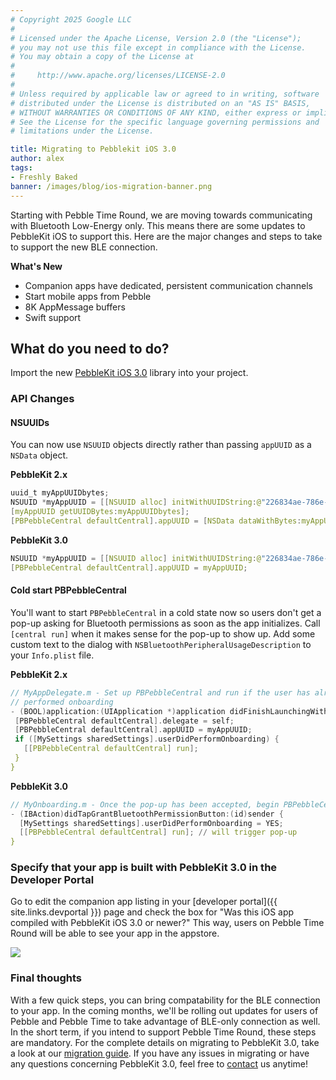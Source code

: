 ```yaml
---
# Copyright 2025 Google LLC
#
# Licensed under the Apache License, Version 2.0 (the "License");
# you may not use this file except in compliance with the License.
# You may obtain a copy of the License at
#
#     http://www.apache.org/licenses/LICENSE-2.0
#
# Unless required by applicable law or agreed to in writing, software
# distributed under the License is distributed on an "AS IS" BASIS,
# WITHOUT WARRANTIES OR CONDITIONS OF ANY KIND, either express or implied.
# See the License for the specific language governing permissions and
# limitations under the License.

title: Migrating to Pebblekit iOS 3.0
author: alex
tags:
- Freshly Baked
banner: /images/blog/ios-migration-banner.png
---
```


Starting with Pebble Time Round, we are moving towards communicating with Bluetooth
Low-Energy only. This means there are some updates to PebbleKit iOS to support this. Here are
the major changes and steps to take to support the new BLE connection.

**What's New**

* Companion apps have dedicated, persistent communication channels
* Start mobile apps from Pebble
* 8K AppMessage buffers
* Swift support


## What do you need to do?
Import the new [PebbleKit iOS 3.0](/guides/migration/pebblekit-ios-3/#how-to-upgrade) library into your project.

### API Changes

#### NSUUIDs

You can now use `NSUUID` objects directly rather than passing ``appUUID`` as a `NSData` object.

**PebbleKit 2.x**

```c
uuid_t myAppUUIDbytes;
NSUUID *myAppUUID = [[NSUUID alloc] initWithUUIDString:@"226834ae-786e-4302-a52f-6e7efc9f990b"];
[myAppUUID getUUIDBytes:myAppUUIDbytes];
[PBPebbleCentral defaultCentral].appUUID = [NSData dataWithBytes:myAppUUIDbytes length:16];
```

**PebbleKit 3.0**

```c
NSUUID *myAppUUID = [[NSUUID alloc] initWithUUIDString:@"226834ae-786e-4302-a52f-6e7efc9f990b"];
[PBPebbleCentral defaultCentral].appUUID = myAppUUID;
```

#### Cold start PBPebbleCentral

You'll want to start ``PBPebbleCentral`` in a cold state now so users don't get
a pop-up asking for Bluetooth permissions as soon as the app initializes. Call
`[central run]` when it makes sense for the pop-up to show up. Add some custom
text to the dialog with `NSBluetoothPeripheralUsageDescription` to your
`Info.plist` file.

**PebbleKit 2.x**

 ```c
// MyAppDelegate.m - Set up PBPebbleCentral and run if the user has already
// performed onboarding
- (BOOL)application:(UIApplication *)application didFinishLaunchingWithOptions:(NSDictionary *)launchOptions {
  [PBPebbleCentral defaultCentral].delegate = self;
  [PBPebbleCentral defaultCentral].appUUID = myAppUUID;
  if ([MySettings sharedSettings].userDidPerformOnboarding) {
    [[PBPebbleCentral defaultCentral] run];
  }
}
```

**PebbleKit 3.0**

```c
// MyOnboarding.m - Once the pop-up has been accepted, begin PBPebbleCentral
- (IBAction)didTapGrantBluetoothPermissionButton:(id)sender {
  [MySettings sharedSettings].userDidPerformOnboarding = YES;
  [[PBPebbleCentral defaultCentral] run]; // will trigger pop-up
}
```

### Specify that your app is built with PebbleKit 3.0 in the Developer Portal
Go to edit the companion app listing in your [developer portal]({{ site.links.devportal }}) page and check the box for "Was this iOS app compiled with PebbleKit iOS 3.0 or newer?" This way, users on Pebble Time Round will be able to see your app in the appstore.

![](/images/blog/checkbox.png)

### Final thoughts

With a few quick steps, you can bring compatability for the BLE connection to your app. In the coming months, we'll be rolling out updates for users of Pebble and Pebble Time to take advantage of BLE-only connection as well. In the short term, if you intend to support Pebble Time Round, these steps are mandatory. For the complete details on migrating to PebbleKit 3.0, take a look at our [migration guide](/guides/migration/pebblekit-ios-3/). If you have any issues in migrating or have any questions concerning PebbleKit 3.0, feel free to [contact](/contact/) us anytime!
